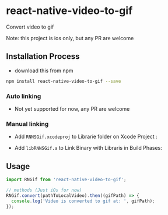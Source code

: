 # react-native-video-to-gif
Convert video to gif

Note: this project is ios only, but any PR are welcome

## Installation Process

* download this from npm

```bash
npm install react-native-video-to-gif --save
```
### Auto linking
* Not yet supported for now, any PR are welcome 

### Manual linking
* Add `RNNSGif.xcodeproj` to Libraríe folder on Xcode Project :

* Add `libRNNSGif.a` to Link Binary with Libraris in Build Phases:

## Usage

```js
import RNGif from 'react-native-video-to-gif';

// methods (Just iOs for now)
RNGif.convert(pathToLocalVideo).then((gifPath) => {
  console.log('Video is converted to gif at: ', gifPath);
});
```